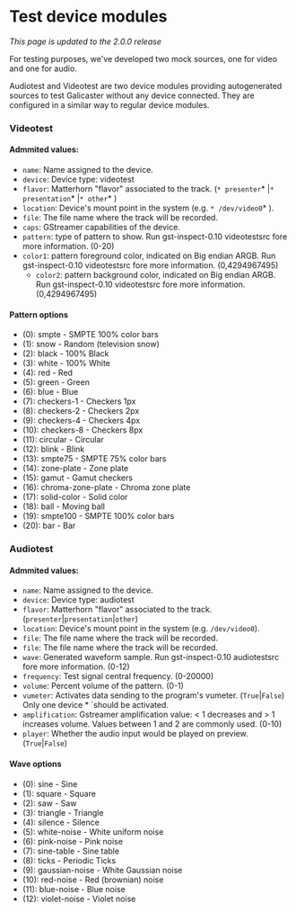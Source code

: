 
Test device modules
==================

*This page is updated to the 2.0.0 release*

For testing purposes, we've developed two mock sources, one for video and one for audio.

Audiotest and Videotest are two device modules providing autogenerated sources to test Galicaster without any device connected. They are configured in a similar way to regular device modules.

### Videotest
#### Admmited values:
* `name`: Name assigned to the device.
* `device`: Device type: videotest
* `flavor`: Matterhorn "flavor" associated to the track. (`* presenter`* |`* presentation`* |`* other`* )
* `location`: Device's mount point in the system (e.g. `* /dev/video0`* ).
* `file`: The file name where the track will be recorded.
* `caps`: GStreamer capabilities of the device.
* `pattern`: type of pattern to show. Run gst-inspect-0.10 videotestsrc fore more information. (0-20)
* `color1`: pattern foreground color, indicated on Big endian ARGB. Run gst-inspect-0.10 videotestsrc fore more information. (0,4294967495)
  * `color2`: pattern background color, indicated on Big endian ARGB. Run gst-inspect-0.10 videotestsrc fore more information. (0,4294967495)

#### Pattern options
* (0): smpte - SMPTE 100% color bars
* (1): snow - Random (television snow)
* (2): black - 100% Black
* (3): white - 100% White
* (4): red - Red
* (5): green - Green
* (6): blue - Blue
* (7): checkers-1 - Checkers 1px
* (8): checkers-2 - Checkers 2px
* (9): checkers-4 - Checkers 4px
* (10): checkers-8 - Checkers 8px
* (11): circular - Circular
* (12): blink - Blink
* (13): smpte75 - SMPTE 75% color bars
* (14): zone-plate - Zone plate
* (15): gamut - Gamut checkers
* (16): chroma-zone-plate - Chroma zone plate
* (17): solid-color - Solid color
* (18): ball - Moving ball
* (19): smpte100 - SMPTE 100% color bars
* (20): bar - Bar

### Audiotest
#### Admmited values:
* `name`: Name assigned to the device.
* `device`: Device type: audiotest
* `flavor`: Matterhorn "flavor" associated to the track. (`presenter`|`presentation`|`other`)
* `location`: Device's mount point in the system (e.g. `/dev/video0`).
* `file`: The file name where the track will be recorded.
* `file`: The file name where the track will be recorded.
* `wave`: Generated waveform sample. Run gst-inspect-0.10 audiotestsrc fore more information. (0-12)
* `frequency`: Test signal central frequency. (0-20000)
* `volume`: Percent volume of the pattern. (0-1)
* `vumeter`: Activates data sending to the program's vumeter. (`True`|`False`) Only one device * `should be activated.
* `amplification`: Gstreamer amplification value: < 1 decreases and > 1 increases volume. Values between 1 and 2 are commonly used. (0-10)
* `player`: Whether the audio input would be played on preview. (`True`|`False`)

#### Wave options
* (0): sine - Sine
* (1): square - Square
* (2): saw - Saw
* (3): triangle - Triangle
* (4): silence - Silence
* (5): white-noise - White uniform noise
* (6): pink-noise - Pink noise
* (7): sine-table - Sine table
* (8): ticks - Periodic Ticks
* (9): gaussian-noise - White Gaussian noise
* (10): red-noise - Red (brownian) noise
* (11): blue-noise - Blue noise
* (12): violet-noise - Violet noise
